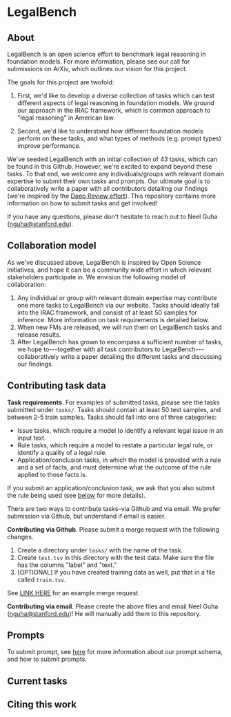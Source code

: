 # LegalBench

## About

LegalBench is an open science effort to benchmark legal reasoning in foundation models. For more information, please see our call for submissions on ArXiv, which outlines our vision for this project.

The goals for this project are twofold: 

1. First, we'd like to develop a diverse collection of tasks which can test different aspects of legal reasoning in foundation models. We ground our approach in the IRAC framework, which is common approach to "legal reasoning" in American law.

2. Second, we'd like to understand how different foundation models perform on these tasks, and what types of methods (e.g. prompt types) improve performance.

We've seeded LegalBench with an initial collection of 43 tasks, which can be found in this Github. However, we're excited to expand beyond these tasks. To that end, we welcome any individuals/groups with relevant domain expertise to submit their own tasks and prompts. Our ultimate goal is to collaboratively write a paper with all contributors detailing our findings (we're inspired by the [Deep Review effort](https://github.com/cgreene/deep-review)). This repository contains more information on how to submit tasks and get involved!

If you have any questions, please don't hesitate to reach out to Neel Guha (nguha@stanford.edu).

## Collaboration model

As we've discussed above, LegalBench is inspired by Open Science initiatives, and hope it can be a community wide effort in which relevant stakeholders participate in. We envision the following model of collaboration: 

1. Any individual or group with relevant domain expertise may contribute one more tasks to LegalBench via our website. Tasks should ideally fall into the IRAC framework, and consist of at least 50 samples for inference. More information on task requirements is detailed below.
2. When new FMs are released, we will run them on LegalBench tasks and release results.
3. After LegalBench has grown to encompass a sufficient number of tasks, we hope to---together with all task contributors to LegalBench---collaboratively write a paper detailing the different tasks and discussing our findings.

## Contributing task data

**Task requirements**. For examples of submitted tasks, please see the tasks submitted under `tasks/`. Tasks should contain at least 50 test samples, and between 2-5 train samples. Tasks should fall into one of three categories: 

- Issue tasks, which require a model to identify a relevant legal issue in an input text. 
- Rule tasks, which require a model to restate a particular legal rule, or identify a quality of a legal rule.
- Application/conclusion tasks, in which the model is provided with a rule and a set of facts, and must determine what the outcome of the rule applied to those facts is.

If you submit an application/conclusion task, we ask that you also submit the rule being used (see [below](#contributing-prompts) for more details). 

There are two ways to contribute tasks–via Github and via email. We prefer submission via Github, but understand if email is easier.

**Contributing via Github**. Please submit a merge request with the following changes.

1. Create a directory under `tasks/` with the name of the task.
2. Create `test.tsv` in this directory with the test data. Make sure the file has the columns "label" and "text." 
3. [OPTIONAL] If you have created training data as well, put that in a file called `train.tsv`.

See [LINK HERE]() for an example merge request.

**Contributing via email**. Please create the above files and email Neel Guha (nguha@stanford.edu)! He will manually add them to this repository.

## Prompts
To submit prompt, see [here](./prompts/README.md) for more information about our prompt schema, and how to submit prompts.


## Current tasks

## Citing this work